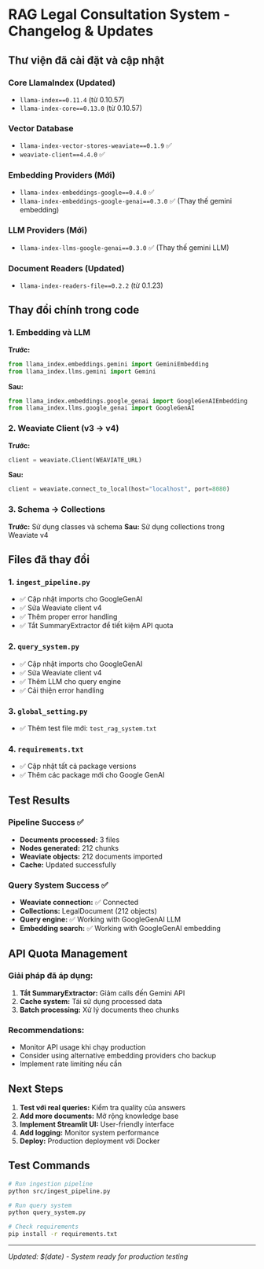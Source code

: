 # RAG Legal Consultation System - Changelog & Updates

## Thư viện đã cài đặt và cập nhật

### Core LlamaIndex (Updated)
- `llama-index==0.11.4` (từ 0.10.57)
- `llama-index-core==0.13.0` (từ 0.10.57)

### Vector Database
- `llama-index-vector-stores-weaviate==0.1.9` ✅
- `weaviate-client==4.4.0` ✅

### Embedding Providers (Mới)
- `llama-index-embeddings-google==0.4.0` ✅ 
- `llama-index-embeddings-google-genai==0.3.0` ✅ (Thay thế gemini embedding)

### LLM Providers (Mới) 
- `llama-index-llms-google-genai==0.3.0` ✅ (Thay thế gemini LLM)

### Document Readers (Updated)
- `llama-index-readers-file==0.2.2` (từ 0.1.23)

## Thay đổi chính trong code

### 1. Embedding và LLM
**Trước:**
```python
from llama_index.embeddings.gemini import GeminiEmbedding
from llama_index.llms.gemini import Gemini
```

**Sau:**
```python
from llama_index.embeddings.google_genai import GoogleGenAIEmbedding
from llama_index.llms.google_genai import GoogleGenAI
```

### 2. Weaviate Client (v3 → v4)
**Trước:**
```python
client = weaviate.Client(WEAVIATE_URL)
```

**Sau:**
```python
client = weaviate.connect_to_local(host="localhost", port=8080)
```

### 3. Schema → Collections
**Trước:** Sử dụng classes và schema
**Sau:** Sử dụng collections trong Weaviate v4

## Files đã thay đổi

### 1. `ingest_pipeline.py`
- ✅ Cập nhật imports cho GoogleGenAI
- ✅ Sửa Weaviate client v4
- ✅ Thêm proper error handling
- ✅ Tắt SummaryExtractor để tiết kiệm API quota

### 2. `query_system.py` 
- ✅ Cập nhật imports cho GoogleGenAI
- ✅ Sửa Weaviate client v4
- ✅ Thêm LLM cho query engine
- ✅ Cải thiện error handling

### 3. `global_setting.py`
- ✅ Thêm test file mới: `test_rag_system.txt`

### 4. `requirements.txt`
- ✅ Cập nhật tất cả package versions
- ✅ Thêm các package mới cho Google GenAI

## Test Results

### Pipeline Success ✅
- **Documents processed:** 3 files
- **Nodes generated:** 212 chunks
- **Weaviate objects:** 212 documents imported
- **Cache:** Updated successfully

### Query System Success ✅
- **Weaviate connection:** ✅ Connected
- **Collections:** LegalDocument (212 objects)
- **Query engine:** ✅ Working with GoogleGenAI LLM
- **Embedding search:** ✅ Working with GoogleGenAI embedding

## API Quota Management

### Giải pháp đã áp dụng:
1. **Tắt SummaryExtractor:** Giảm calls đến Gemini API
2. **Cache system:** Tái sử dụng processed data
3. **Batch processing:** Xử lý documents theo chunks

### Recommendations:
- Monitor API usage khi chạy production
- Consider using alternative embedding providers cho backup
- Implement rate limiting nếu cần

## Next Steps

1. **Test với real queries:** Kiểm tra quality của answers
2. **Add more documents:** Mở rộng knowledge base
3. **Implement Streamlit UI:** User-friendly interface
4. **Add logging:** Monitor system performance
5. **Deploy:** Production deployment với Docker

## Test Commands

```bash
# Run ingestion pipeline
python src/ingest_pipeline.py

# Run query system  
python query_system.py

# Check requirements
pip install -r requirements.txt
```

---
*Updated: $(date) - System ready for production testing*
